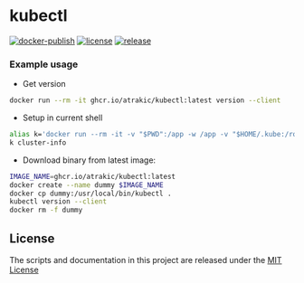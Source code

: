 # kubectl

[![docker-publish](https://github.com/atrakic/kubectl/actions/workflows/docker-publish.yml/badge.svg)](https://github.com/atrakic/kubectl/actions/workflows/docker-publish.yml)
[![license](https://img.shields.io/github/license/atrakic/kubectl.svg)](https://github.com/atrakic/kubectl/blob/master/LICENSE)
[![release](https://img.shields.io/github/release/atrakic/kubectl/all.svg)](https://github.com/atrakic/kubectl/releases)

### Example usage

- Get version
```sh
docker run --rm -it ghcr.io/atrakic/kubectl:latest version --client
```

- Setup in current shell
```sh
alias k='docker run --rm -it -v "$PWD":/app -w /app -v "$HOME/.kube:/root/.kube/:ro" --network host ghcr.io/atrakic/kubectl:latest'
k cluster-info
```

- Download binary from latest image:

```sh
IMAGE_NAME=ghcr.io/atrakic/kubectl:latest
docker create --name dummy $IMAGE_NAME
docker cp dummy:/usr/local/bin/kubectl .
kubectl version --client
docker rm -f dummy
```

## License

The scripts and documentation in this project are released under the [MIT License](LICENSE)
